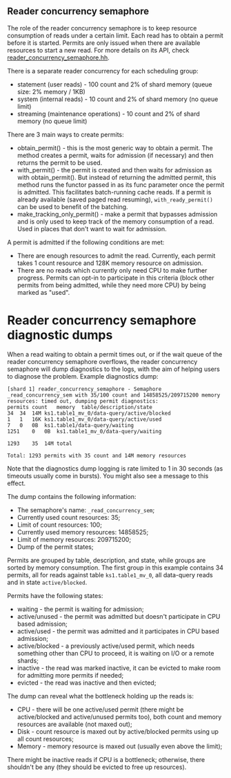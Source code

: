 Reader concurrency semaphore
----------------------------

The role of the reader concurrency semaphore is to keep resource consumption of reads under a certain limit.
Each read has to obtain a permit before it is started. Permits are only issued when there are available resources to start a new read.
For more details on its API, check [reader_concurrency_semaphore.hh](../../reader_concurrency_semaphore.hh).

There is a separate reader concurrency for each scheduling group:
* statement (user reads) - 100 count and 2% of shard memory (queue size: 2% memory / 1KB)
* system (internal reads) - 10 count and 2% of shard memory (no queue limit)
* streaming (maintenance operations) - 10 count and 2% of shard memory (no queue limit)

There are 3 main ways to create permits:
* obtain_permit() - this is the most generic way to obtain a permit. The method creates a permit, waits for admission (if necessary) and then returns the permit to be used.
* with_permit() - the permit is created and then waits for admission as with obtain_permit(). But instead of returning the admitted permit, this method runs the functor passed in as its func parameter once the permit is admitted. This facilitates batch-running cache reads. If a permit is already available (saved paged read resuming), `with_ready_permit()` can be used to benefit of the batching.
* make_tracking_only_permit() - make a permit that bypasses admission and is only used to keep track of the memory consumption of a read. Used in places that don't want to wait for admission.

A permit is admitted if the following conditions are met:
* There are enough resources to admit the read. Currently, each permit takes 1 count resource and 128K memory resource on admission.
* There are no reads which currently only need CPU to make further progress. Permits can opt-in to participate in this criteria (block other permits from being admitted, while they need more CPU) by being marked as "used".

Reader concurrency semaphore diagnostic dumps
=============================================

When a read waiting to obtain a permit times out, or if the wait queue of the reader concurrency semaphore overflows, the reader concurrency semaphore will dump diagnostics to the logs, with the aim of helping users to diagnose the problem.
Example diagnostics dump:

    [shard 1] reader_concurrency_semaphore - Semaphore _read_concurrency_sem with 35/100 count and 14858525/209715200 memory resources: timed out, dumping permit diagnostics:
    permits count   memory  table/description/state
    34  34  14M ks1.table1_mv_0/data-query/active/blocked
    1   1   16K ks1.table1_mv_0/data-query/active/used
    7   0   0B  ks1.table1/data-query/waiting
    1251    0   0B  ks1.table1_mv_0/data-query/waiting

    1293    35  14M total

    Total: 1293 permits with 35 count and 14M memory resources

Note that the diagnostics dump logging is rate limited to 1 in 30 seconds (as timeouts usually come in bursts). You might also see a message to this effect.

The dump contains the following information:
* The semaphore's name: `_read_concurrency_sem`;
* Currently used count resources: 35;
* Limit of count resources: 100;
* Currently used memory resources: 14858525;
* Limit of memory resources: 209715200;
* Dump of the permit states;

Permits are grouped by table, description, and state, while groups are sorted by memory consumption.
The first group in this example contains 34 permits, all for reads against table `ks1.table1_mv_0`, all data-query reads and in state `active/blocked`.

Permits have the following states:
* waiting - the permit is waiting for admission;
* active/unused - the permit was admitted but doesn't participate in CPU based admission;
* active/used - the permit was admitted and it participates in CPU based admission;
* active/blocked - a previously active/used permit, which needs something other than CPU to proceed, it is waiting on I/O or a remote shards;
* inactive - the read was marked inactive, it can be evicted to make room for admitting more permits if needed;
* evicted - the read was inactive and then evicted;

The dump can reveal what the bottleneck holding up the reads is:
* CPU - there will be one active/used permit (there might be active/blocked and active/unused permits too), both count and memory resources are available (not maxed out);
* Disk - count resource is maxed out by active/blocked permits using up all count resources;
* Memory - memory resource is maxed out (usually even above the limit);

There might be inactive reads if CPU is a bottleneck; otherwise, there shouldn't be any (they should be evicted to free up resources).
